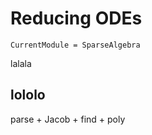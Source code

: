# Reducing ODEs

```@meta
CurrentModule = SparseAlgebra
```

lalala

## lololo

parse + Jacob + find + poly
